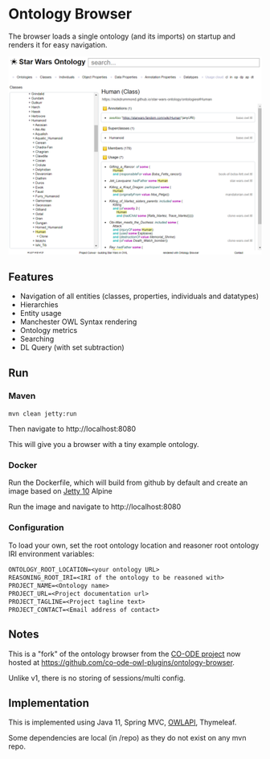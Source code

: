 # Ontology Browser

The browser loads a single ontology (and its imports) on startup and 
renders it for easy navigation.

![Image of Ontology browser](docs/classes.png)

## Features
* Navigation of all entities (classes, properties, individuals and datatypes)
* Hierarchies
* Entity usage
* Manchester OWL Syntax rendering
* Ontology metrics
* Searching
* DL Query (with set subtraction)

## Run

### Maven

`mvn clean jetty:run`

Then navigate to http://localhost:8080

This will give you a browser with a tiny example ontology.

### Docker

Run the Dockerfile, which will build from github by default and create an image
based on [Jetty 10](https://hub.docker.com/_/jetty/)  Alpine

Run the image and navigate to http://localhost:8080

### Configuration

To load your own, set the root ontology location and reasoner root ontology IRI environment variables:

    ONTOLOGY_ROOT_LOCATION=<your ontology URL>
    REASONING_ROOT_IRI=<IRI of the ontology to be reasoned with>
    PROJECT_NAME=<Ontology name>
    PROJECT_URL=<Project documentation url>
    PROJECT_TAGLINE=<Project tagline text>
    PROJECT_CONTACT=<Email address of contact>

## Notes

This is a "fork" of the ontology browser from the [CO-ODE project](https://code.google.com/p/ontology-browser/) now hosted at https://github.com/co-ode-owl-plugins/ontology-browser.

Unlike v1, there is no storing of sessions/multi config.

## Implementation

This is implemented using Java 11, Spring MVC, [OWLAPI](https://github.com/owlcs/owlapi), Thymeleaf.

Some dependencies are local (in /repo) as they do not exist on any mvn repo.
